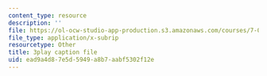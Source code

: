 ```yaml
---
content_type: resource
description: ''
file: https://ol-ocw-studio-app-production.s3.amazonaws.com/courses/7-014-introductory-biology-spring-2005/ead9a4d87e5d5949a8b7aabf5302f12e_Y8eEMYqkwz0.vtt
file_type: application/x-subrip
resourcetype: Other
title: 3play caption file
uid: ead9a4d8-7e5d-5949-a8b7-aabf5302f12e
---
```

